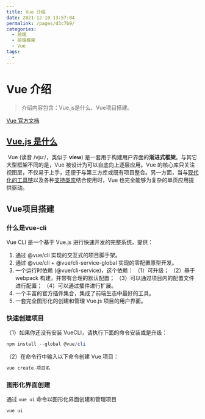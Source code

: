 ```yaml
---
title: Vue 介绍
date: 2021-12-10 13:57:04
permalink: /pages/d3c7b9/
categories:
  - 前端
  - 前端框架
  - Vue
tags:
  - 
---
```

# Vue 介绍

> 介绍内容包含：Vue.js是什么、Vue项目搭建。

[Vue 官方文档](https://cn.vuejs.org/) 

## [Vue.js 是什么](https://cn.vuejs.org/v2/guide/#Vue-js-是什么)

​		Vue (读音 /vjuː/，类似于 **view**) 是一套用于构建用户界面的**渐进式框架**。与其它大型框架不同的是，Vue 被设计为可以自底向上逐层应用。Vue 的核心库只关注视图层，不仅易于上手，还便于与第三方库或既有项目整合。另一方面，当与[现代化的工具链](https://cn.vuejs.org/v2/guide/single-file-components.html)以及各种[支持类库](https://github.com/vuejs/awesome-vue#libraries--plugins)结合使用时，Vue 也完全能够为复杂的单页应用提供驱动。

## Vue项目搭建

### 什么是vue-cli

Vue CLI 是一个基于 Vue.js 进行快速开发的完整系统，提供：

1. 通过 @vue/cli 实现的交互式的项目脚手架。
2. 通过 @vue/cli + @vue/cli-service-global 实现的零配置原型开发。
3. 一个运行时依赖 (@vue/cli-service)，这个依赖：
   （1）可升级；
   （2）基于 webpack 构建，并带有合理的默认配置；
   （3）可以通过项目内的配置文件进行配置；
   （4）可以通过插件进行扩展。
4. 一个丰富的官方插件集合，集成了前端生态中最好的工具。
5. 一套完全图形化的创建和管理 Vue.js 项目的用户界面。

### 快速创建项目

（1）如果你还没有安装 VueCLI，请执行下面的命令安装或是升级：

```powershell
npm install --global @vue/cli
```

（2）在命令行中输入以下命令创建 Vue 项目：

```powershell
vue create 项目名
```

### 图形化界面创建

通过 `vue ui` 命令以图形化界面创建和管理项目

```powershell
vue ui
```